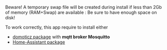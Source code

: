 Beware!
A temporary swap file will be created during install if less than 2Gb of memory (RAM+Swap) are available : Be sure to have enough space on disk!

To work correctly, this app require to install either
- [domoticz package](https://github.com/YunoHost-Apps/domoticz_ynh) with **mqtt broker Mosquitto**
- [Home-Assistant package](https://github.com/YunoHost-Apps/homeassistant_ynh)